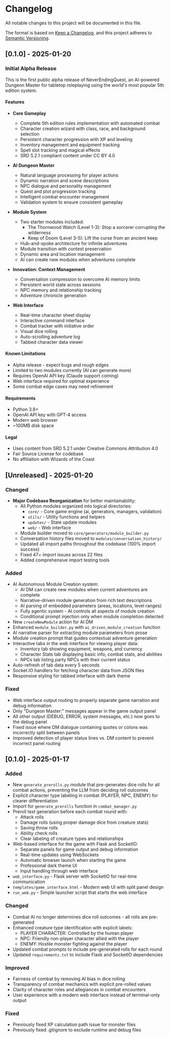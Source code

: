 # Changelog

All notable changes to this project will be documented in this file.

The format is based on [Keep a Changelog](https://keepachangelog.com/en/1.0.0/),
and this project adheres to [Semantic Versioning](https://semver.org/spec/v2.0.0.html).

## [0.1.0] - 2025-01-20

### Initial Alpha Release

This is the first public alpha release of NeverEndingQuest, an AI-powered Dungeon Master for tabletop roleplaying using the world's most popular 5th edition system.

#### Features
- **Core Gameplay**
  - Complete 5th edition rules implementation with automated combat
  - Character creation wizard with class, race, and background selection
  - Persistent character progression with XP and leveling
  - Inventory management and equipment tracking
  - Spell slot tracking and magical effects
  - SRD 5.2.1 compliant content under CC BY 4.0

- **AI Dungeon Master**
  - Natural language processing for player actions
  - Dynamic narration and scene descriptions
  - NPC dialogue and personality management
  - Quest and plot progression tracking
  - Intelligent combat encounter management
  - Validation system to ensure consistent gameplay

- **Module System**
  - Two starter modules included:
    - The Thornwood Watch (Level 1-3): Stop a sorcerer corrupting the wilderness
    - Keep of Doom (Level 3-5): Lift the curse from an ancient keep
  - Hub-and-spoke architecture for infinite adventures
  - Module transition with context preservation
  - Dynamic area and location management
  - AI can create new modules when adventures complete

- **Innovation: Context Management**
  - Conversation compression to overcome AI memory limits
  - Persistent world state across sessions
  - NPC memory and relationship tracking
  - Adventure chronicle generation

- **Web Interface**
  - Real-time character sheet display
  - Interactive command interface
  - Combat tracker with initiative order
  - Visual dice rolling
  - Auto-scrolling adventure log
  - Tabbed character data viewer

#### Known Limitations
- Alpha release - expect bugs and rough edges
- Limited to two modules currently (AI can generate more)
- Requires OpenAI API key (Claude support coming)
- Web interface required for optimal experience
- Some combat edge cases may need refinement

#### Requirements
- Python 3.8+
- OpenAI API key with GPT-4 access
- Modern web browser
- ~100MB disk space

#### Legal
- Uses content from SRD 5.2.1 under Creative Commons Attribution 4.0
- Fair Source License for codebase
- No affiliation with Wizards of the Coast

## [Unreleased] - 2025-01-20

### Changed
- **Major Codebase Reorganization** for better maintainability:
  - All Python modules organized into logical directories:
    - `core/` - Core game engine (ai, generators, managers, validation)
    - `utils/` - Utility functions and helpers
    - `updates/` - State update modules
    - `web/` - Web interface
  - Module builder moved to `core/generators/module_builder.py`
  - Conversation history files moved to `modules/conversation_history/`
  - Updated all import paths throughout the codebase (100% import success)
  - Fixed 47+ import issues across 22 files
  - Added comprehensive import testing tools

### Added
- AI Autonomous Module Creation system:
  - AI DM can create new modules when current adventures are complete
  - Narrative-driven module generation from rich text descriptions
  - AI parsing of embedded parameters (areas, locations, level ranges)
  - Fully agentic system - AI controls all aspects of module creation
  - Conditional prompt injection only when module completion detected
- New `createNewModule` action for AI DM
- Enhanced `module_builder.py` with `ai_driven_module_creation` function
- AI narrative parser for extracting module parameters from prose
- Module creation prompt that guides contextual adventure generation
- Interactive tabs in the web interface for viewing player data:
  - Inventory tab showing equipment, weapons, and currency
  - Character Stats tab displaying basic info, combat stats, and abilities
  - NPCs tab listing party NPCs with their current status
- Auto-refresh of tab data every 5 seconds
- Socket.IO handlers for fetching character data from JSON files
- Responsive styling for tabbed interface with dark theme

### Fixed
- Web interface output routing to properly separate game narration and debug information
- Only "Dungeon Master:" messages appear in the game output panel
- All other output (DEBUG, ERROR, system messages, etc.) now goes to the debug panel
- Fixed issue where DM dialogue containing quotes or colons was incorrectly split between panels
- Improved detection of player status lines vs. DM content to prevent incorrect panel routing

## [0.1.0] - 2025-01-17

### Added
- New `generate_prerolls.py` module that pre-generates dice rolls for all combat actions, preventing the LLM from deciding roll outcomes
- Explicit character type labeling in combat (PLAYER, NPC, ENEMY) for clearer differentiation
- Import for `generate_prerolls` function in `combat_manager.py`
- Preroll text generation before each combat round with:
  - Attack rolls
  - Damage rolls (using proper damage dice from creature stats)
  - Saving throw rolls
  - Ability check rolls
  - Clear labeling of creature types and relationships
- Web-based interface for the game with Flask and SocketIO:
  - Separate panels for game output and debug information
  - Real-time updates using WebSockets
  - Automatic browser launch when starting the game
  - Professional dark theme UI
  - Input handling through web interface
- `web_interface.py` - Flask server with SocketIO for real-time communication
- `templates/game_interface.html` - Modern web UI with split panel design
- `run_web.py` - Simple launcher script that starts the web interface

### Changed
- Combat AI no longer determines dice roll outcomes - all rolls are pre-generated
- Enhanced creature type identification with explicit labels:
  - PLAYER CHARACTER: Controlled by the human player
  - NPC: Friendly non-player character allied with the player
  - ENEMY: Hostile monster fighting against the player
- Updated combat prompts to include pre-generated rolls for each round
- Updated `requirements.txt` to include Flask and SocketIO dependencies

### Improved
- Fairness of combat by removing AI bias in dice rolling
- Transparency of combat mechanics with explicit pre-rolled values
- Clarity of character roles and allegiances in combat encounters
- User experience with a modern web interface instead of terminal-only output

### Fixed
- Previously fixed XP calculation path issue for monster files
- Previously fixed .gitignore to exclude runtime and debug files